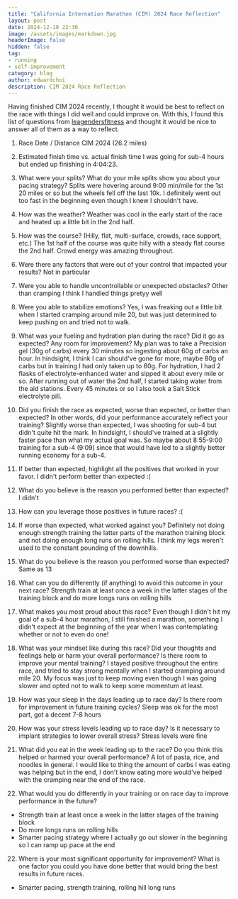```yaml
---
title: "California Internation Marathon (CIM) 2024 Race Reflection"
layout: post
date: 2024-12-10 22:30
image: /assets/images/markdown.jpg
headerImage: false
hidden: false
tag:
- running
- self-improvement
category: blog
author: edwardchoi
description: CIM 2024 Race Reflection
---
```

Having finished CIM 2024 recently, I thought it would be best to reflect on the race with things I did well and could improve on. With this, I found this list of questions from [leagendersfitness](https://www.leagendersfitness.com/news/post-race-reflections-and-performance-analysis) and thought it would be nice to answer all of them as a way to reflect.

1. Race Date / Distance
CIM 2024 (26.2 miles)

2. Estimated finish time vs. actual finish time
I was going for sub-4 hours but ended up finishing in 4:04:23.

3. What were your splits? What do your mile splits show you about your pacing strategy?
Splits were hovering around 9:00 min/mile for the 1st 20 miles or so but the wheels fell off the last 10k. I definitely went out too fast in the beginning even though I knew I shouldn't have.

4. How was the weather?
Weather was cool in the early start of the race and heated up a little bit in the 2nd half.

5. How was the course? (Hilly, flat, multi-surface, crowds, race support, etc.)
The 1st half of the course was quite hilly with a steady flat course the 2nd half. Crowd energy was amazing throughout.

5. Were there any factors that were out of your control that impacted your results?
Not in particular

6. Were you able to handle uncontrollable or unexpected obstacles?
Other than cramping I think I handled things pretyy well

7. Were you able to stabilize emotions? 
Yes, I was freaking out a little bit when I started cramping around mile 20, but was just determined to keep pushing on and tried not to walk.

8. What was your fueling and hydration plan during the race? Did it go as expected? Any room for improvement? 
My plan was to take a Precision gel (30g of carbs) every 30 minutes so ingesting about 60g of carbs an hour. In hindsight, I think I can should've gone for more, maybe 80g of carbs but in training I had only taken up to 60g. For hydration, I had 2 flasks of electrolyte-enhanced water and sipped it about every mile or so. After running out of water the 2nd half, I started taking water from the aid stations. Every 45 minutes or so I also took a Salt Stick electrolyte pill.

9. Did you finish the race as expected, worse than expected, or better than expected? In other words, did your performance accurately reflect your training?
Slightly worse than expected, I was shooting for sub-4 but didn't quite hit the mark. In hindsight, I should've trained at a slightly faster pace than what my actual goal was. So maybe about 8:55-9:00 training for a sub-4 (9:09) since that would have led to a slightly better running economy for a sub-4.

10. If better than expected, highlight all the positives that worked in your favor. 
I didn't perform better than expected :(

11. What do you believe is the reason you performed better than expected?
I didn't

12. How can you leverage those positives in future races? 
:(

13. If worse than expected, what worked against you?
Definitely not doing enough strength training the latter parts of the marathon training block and not doing enough long runs on rolling hills. I think my legs weren't used to the constant pounding of the downhills.

14. What do you believe is the reason you performed worse than expected?
Same as 13

15. What can you do differently (if anything) to avoid this outcome in your next race? 
Strength train at least once a week in the latter stages of the training block and do more longs runs on rolling hills

16. What makes you most proud about this race?
Even though I didn't hit my goal of a sub-4 hour marathon, I still finished a marathon, something I didn't expect at the beginning of the year when I was contemplating whether or not to even do one!

17. What was your mindset like during this race? Did your thoughts and feelings help or harm your overall performance?  Is there room to improve your mental training? 
I stayed positive throughout the entire race, and tried to stay strong mentally when I started cramping around mile 20. My focus was just to keep moving even though I was going slower and opted not to walk to keep some momentum at least.

18. How was your sleep in the days leading up to race day? Is there room for improvement in future training cycles?
Sleep was ok for the most part, got a decent 7-8 hours

19. How was your stress levels leading up to race day? Is it necessary to implant strategies to lower overall stress? 
Stress levels were fine

20. What did you eat in the week leading up to the race? Do you think this helped or harmed your overall performance? 
A lot of pasta, rice, and noodles in general. I would like to thing the amount of carbs I was eating was helping but in the end, I don't know eating more would've helped with the cramping near the end of the race.

21. What would you do differently in your training or on race day to improve performance in the future? 
- Strength train at least once a week in the latter stages of the training block
- Do more longs runs on rolling hills
- Smarter pacing strategy where I actually go out slower in the beginning so I can ramp up pace at the end

22. Where is your most significant opportunity for improvement? What is one factor you could you have done better that would bring the best results in future races.
- Smarter pacing, strength training, rolling hill long runs